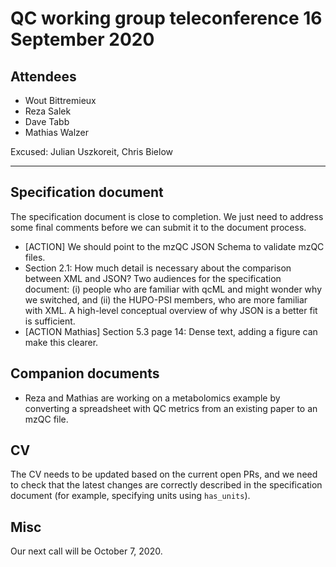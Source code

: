 # QC working group teleconference 16 September 2020

## Attendees

- Wout Bittremieux
- Reza Salek
- Dave Tabb
- Mathias Walzer

Excused: Julian Uszkoreit, Chris Bielow

---

## Specification document

The specification document is close to completion. We just need to address some final comments before we can submit it to the document process.

- [ACTION] We should point to the mzQC JSON Schema to validate mzQC files.
- Section 2.1: How much detail is necessary about the comparison between XML and JSON? Two audiences for the specification document: (i) people who are familiar with qcML and might wonder why we switched, and (ii) the HUPO-PSI members, who are more familiar with XML. A high-level conceptual overview of why JSON is a better fit is sufficient.
- [ACTION Mathias] Section 5.3 page 14: Dense text, adding a figure can make this clearer.

## Companion documents

- Reza and Mathias are working on a metabolomics example by converting a spreadsheet with QC metrics from an existing paper to an mzQC file.

## CV

The CV needs to be updated based on the current open PRs, and we need to check that the latest changes are correctly described in the specification document (for example, specifying units using `has_units`).

## Misc

Our next call will be October 7, 2020.
